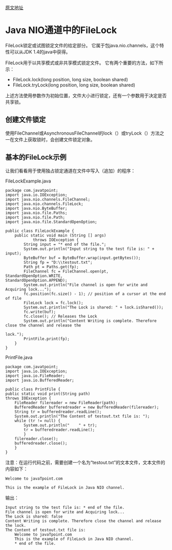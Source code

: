 [原文地址](https://www.javatpoint.com/filelock-in-java-nio-channels)
# Java NIO通道中的FileLock
FileLock锁定或试图锁定文件的给定部分。 它属于包java.nio.channels，这个特性可以从JDK 1.4的java中获得。

FileLock用于以共享模式或非共享模式锁定文件。 它有两个重要的方法，如下所示：
- FileLock.lock(long position, long size, boolean shared)
- FileLock.tryLock(long position, long size, boolean shared)

上述方法使用参数作为初始位置，文件大小进行锁定，还有一个参数用于决定是否共享锁。

## 创建文件锁定
使用FileChannel或AsynchronousFileChannel的lock（）或tryLock（）方法之一在文件上获取锁时，会创建文件锁定对象。

## 基本的FileLock示例
让我们看看用于使用独占锁定通道在文件中写入（追加）的程序：

FileLockExample.java
```
package com.javatpoint;  
import java.io.IOException;  
import java.nio.channels.FileChannel;  
import java.nio.channels.FileLock;  
import java.nio.ByteBuffer;  
import java.nio.file.Paths;  
import java.nio.file.Path;  
import java.nio.file.StandardOpenOption;  

public class FileLockExample {  
    public static void main (String [] args)  
            throws IOException {  
        String input = "* end of the file.";  
        System.out.println("Input string to the test file is: " + input);  
        ByteBuffer buf = ByteBuffer.wrap(input.getBytes());  
        String fp = "D:\\testout.txt";  
        Path pt = Paths.get(fp);  
        FileChannel fc = FileChannel.open(pt, StandardOpenOption.WRITE,  
StandardOpenOption.APPEND);  
        System.out.println("File channel is open for write and Acquiring lock...");  
        fc.position(fc.size() - 1); // position of a cursor at the end of file       
        FileLock lock = fc.lock();   
        System.out.println("The Lock is shared: " + lock.isShared());  
        fc.write(buf);  
        fc.close(); // Releases the Lock  
        System.out.println("Content Writing is complete. Therefore close the channel and release the   

lock.");  
        PrintFile.print(fp);  
    }  
}  
```
PrintFile.java
```
package com.javatpoint;  
import java.io.IOException;  
import java.io.FileReader;  
import java.io.BufferedReader;  

public class PrintFile {  
public static void print(String path)  
throws IOException {  
    FileReader filereader = new FileReader(path);  
    BufferedReader bufferedreader = new BufferedReader(filereader);  
    String tr = bufferedreader.readLine();    
    System.out.println("The Content of testout.txt file is: ");  
    while (tr != null) {      
        System.out.println("    " + tr);  
        tr = bufferedreader.readLine();  
        }  
    filereader.close();  
    bufferedreader.close();  
    }  
}  
```

注意：在运行代码之前，需要创建一个名为“testout.txt”的文本文件，文本文件的内容如下：
```
Welcome to javaTpoint.com

This is the example of FileLock in Java NIO channel.
```

输出：
```
Input string to the test file is: * end of the file.  
File channel is open for write and Acquiring lock...  
The Lock is shared: false  
Content Writing is complete. Therefore close the channel and release the lock.  
The Content of testout.txt file is:   
    Welcome to javaTpoint.com  
    This is the example of FileLock in Java NIO channel.  
    * end of the file.  
```
